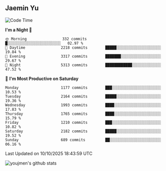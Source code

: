 ## Jaemin Yu

<!--START_SECTION:waka-->
![Code Time](http://img.shields.io/badge/Code%20Time-11%20mins-blue)

**I'm a Night 🦉** 

```text
🌞 Morning                332 commits         █░░░░░░░░░░░░░░░░░░░░░░░░   02.97 % 
🌆 Daytime                2218 commits        █████░░░░░░░░░░░░░░░░░░░░   19.84 % 
🌃 Evening                3317 commits        ███████░░░░░░░░░░░░░░░░░░   29.67 % 
🌙 Night                  5313 commits        ████████████░░░░░░░░░░░░░   47.52 % 
```
📅 **I'm Most Productive on Saturday** 

```text
Monday                   1177 commits        ███░░░░░░░░░░░░░░░░░░░░░░   10.53 % 
Tuesday                  2164 commits        █████░░░░░░░░░░░░░░░░░░░░   19.36 % 
Wednesday                1993 commits        ████░░░░░░░░░░░░░░░░░░░░░   17.83 % 
Thursday                 1765 commits        ████░░░░░░░░░░░░░░░░░░░░░   15.79 % 
Friday                   1210 commits        ███░░░░░░░░░░░░░░░░░░░░░░   10.82 % 
Saturday                 2182 commits        █████░░░░░░░░░░░░░░░░░░░░   19.52 % 
Sunday                   689 commits         ██░░░░░░░░░░░░░░░░░░░░░░░   06.16 % 
```



 Last Updated on 10/10/2025 18:43:59 UTC
<!--END_SECTION:waka-->

![youjmen's github stats](https://github-readme-stats.vercel.app/api?username=youjmen&show_icons=true)
